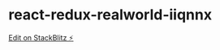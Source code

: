 # react-redux-realworld-iiqnnx

[Edit on StackBlitz ⚡️](https://stackblitz.com/edit/react-redux-realworld-iiqnnx)